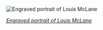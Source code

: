 
![Engraved portrait of Louis McLane](https://upload.wikimedia.org/wikipedia/commons/thumb/d/da/McLANE%2C_Louis-Treasury_%28BEP_engraved_portrait%29.jpg/450px-McLANE%2C_Louis-Treasury_%28BEP_engraved_portrait%29.jpg)

*[Engraved portrait of Louis McLane](https://wikipedia.org/wiki/File:McLANE,_Louis-Treasury_(BEP_engraved_portrait).jpg)*
